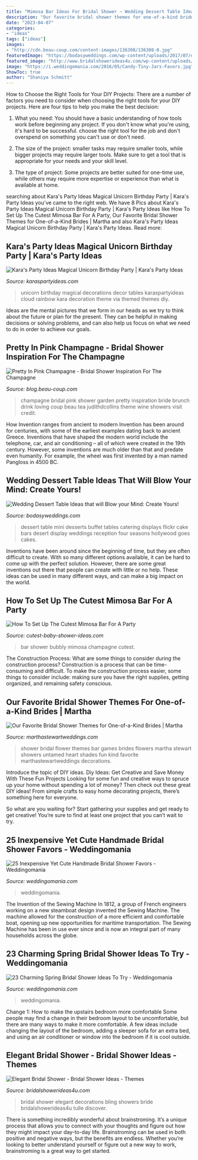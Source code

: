 ```yaml
---
title: "Mimosa Bar Ideas For Bridal Shower ~ Wedding Dessert Table Ideas That Will Blow Your Mind: Create Yours!"
description: "Our favorite bridal shower themes for one-of-a-kind brides"
date: "2023-04-07"
categories:
- "ideas"
tags: ["ideas"]
images:
- "http://cdn.beau-coup.com/content-images/136308/136308-0.jpg"
featuredImage: "https://bodasyweddings.com/wp-content/uploads/2017/07/dessert-table-with-mini-desserts.jpg"
featured_image: "http://www.bridalshowerideas4u.com/wp-content/uploads/2016/03/elegant-bridal-shower-tulle-and-bling.jpg"
image: "https://i.weddingomania.com/2016/05/Candy-Tiny-Jars-Favors.jpg"
ShowToc: true
author: "Shaniya Schmitt"
---
```



How to Choose the Right Tools for Your DIY Projects:
There are a number of factors you need to consider when choosing the right tools for your DIY projects. Here are four tips to help you make the best decision:
1. What you need: You should have a basic understanding of how tools work before beginning any project. If you don't know what you're using, it's hard to be successful. choose the right tool for the job and don't overspend on something you can't use or don't need.

2. The size of the project: smaller tasks may require smaller tools, while bigger projects may require larger tools. Make sure to get a tool that is appropriate for your needs and your skill level.

3. The type of project: Some projects are better suited for one-time use, while others may require more expertise or experience than what is available at home.

	

		
searching about Kara&#039;s Party Ideas Magical Unicorn Birthday Party | Kara&#039;s Party Ideas you've came to the right web. We have 8 Pics about Kara&#039;s Party Ideas Magical Unicorn Birthday Party | Kara&#039;s Party Ideas like How To Set Up The Cutest Mimosa Bar For A Party, Our Favorite Bridal Shower Themes for One-of-a-Kind Brides | Martha and also Kara&#039;s Party Ideas Magical Unicorn Birthday Party | Kara&#039;s Party Ideas. Read more:
		
    
## Kara&#039;s Party Ideas Magical Unicorn Birthday Party | Kara&#039;s Party Ideas

<img loading=lazy src="https://karaspartyideas.com/wp-content/uploads/2017/05/Magical-Unicorn-Birthday-Party-via-Karas-Party-Ideas-KarasPartyIdeas.com24.jpeg" onerror="this.onerror=null;this.src='https://tse4.mm.bing.net/th?id=OIP.HR3OzMPRdNMUAM8i7XqWiAHaLH&amp;pid=15.1';" alt="Kara&#039;s Party Ideas Magical Unicorn Birthday Party | Kara&#039;s Party Ideas">

_Source: karaspartyideas.com_

>unicorn birthday magical decorations decor tables karaspartyideas cloud rainbow kara decoration theme via themed themes diy. 

	

Ideas are the mental pictures that we form in our heads as we try to think about the future or plan for the present. They can be helpful in making decisions or solving problems, and can also help us focus on what we need to do in order to achieve our goals.

    
## Pretty In Pink Champagne - Bridal Shower Inspiration For The Champagne

<img loading=lazy src="http://cdn.beau-coup.com/content-images/136308/136308-0.jpg" onerror="this.onerror=null;this.src='https://tse2.mm.bing.net/th?id=OIP.nGqCqzXF8cIisK4G2-wkpgHaLI&amp;pid=15.1';" alt="Pretty In Pink Champagne - Bridal Shower Inspiration For The Champagne">

_Source: blog.beau-coup.com_

>champagne bridal pink shower garden pretty inspiration bride brunch drink loving coup beau tea judithdcollins theme wine showers visit credit. 

	

How Invention ranges from ancient to modern
Invention has been around for centuries, with some of the earliest examples dating back to ancient Greece. Inventions that have shaped the modern world include the telephone, car, and air conditioning – all of which were created in the 19th century. However, some inventions are much older than that and predate even humanity. For example, the wheel was first invented by a man named Pangloss in 4500 BC.

    
## Wedding Dessert Table Ideas That Will Blow Your Mind: Create Yours!

<img loading=lazy src="https://bodasyweddings.com/wp-content/uploads/2017/07/dessert-table-with-mini-desserts.jpg" onerror="this.onerror=null;this.src='https://tse4.mm.bing.net/th?id=OIP.qz-yyIoSK3VinUYA4WFPxwHaLH&amp;pid=15.1';" alt="Wedding Dessert Table Ideas that will Blow your Mind: Create Yours!">

_Source: bodasyweddings.com_

>dessert table mini desserts buffet tables catering displays flickr cake bars desert display weddings reception four seasons hollywood goes cakes. 

	

Inventions have been around since the beginning of time, but they are often difficult to create. With so many different options available, it can be hard to come up with the perfect solution. However, there are some great inventions out there that people can create with little or no help. These ideas can be used in many different ways, and can make a big impact on the world.

    
## How To Set Up The Cutest Mimosa Bar For A Party

<img loading=lazy src="http://www.cutest-baby-shower-ideas.com/images/bubblybar.jpg" onerror="this.onerror=null;this.src='https://tse2.mm.bing.net/th?id=OIP.OMo_8i2hWoYtPlkjHD5ahwHaID&amp;pid=15.1';" alt="How To Set Up The Cutest Mimosa Bar For A Party">

_Source: cutest-baby-shower-ideas.com_

>bar shower bubbly mimosa champagne cutest. 

	

The Construction Process: What are some things to consider during the construction process?
Construction is a process that can be time-consuming and difficult. To make the construction process easier, some things to consider include: making sure you have the right supplies, getting organized, and remaining safety conscious.

    
## Our Favorite Bridal Shower Themes For One-of-a-Kind Brides | Martha

<img loading=lazy src="https://static.onecms.io/wp-content/uploads/sites/36/2011/07/19025403/bridal-shower-games-untamed-heart-0318.jpg" onerror="this.onerror=null;this.src='https://tse4.mm.bing.net/th?id=OIP.iF0ugpfvO2eejvSCGG8BIgHaKF&amp;pid=15.1';" alt="Our Favorite Bridal Shower Themes for One-of-a-Kind Brides | Martha">

_Source: marthastewartweddings.com_

>shower bridal flower themes bar games brides flowers martha stewart showers untamed heart shades fun kind favorite marthastewartweddings decorations. 

	

Introduce the topic of DIY ideas.
Diy Ideas: Get Creative and Save Money With These Fun Projects
Looking for some fun and creative ways to spruce up your home without spending a lot of money? Then check out these great DIY ideas! From simple crafts to easy home decorating projects, there’s something here for everyone.

So what are you waiting for? Start gathering your supplies and get ready to get creative! You’re sure to find at least one project that you can’t wait to try.

    
## 25 Inexpensive Yet Cute Handmade Bridal Shower Favors - Weddingomania

<img loading=lazy src="https://i.weddingomania.com/2016/05/Candy-Tiny-Jars-Favors.jpg" onerror="this.onerror=null;this.src='https://tse4.mm.bing.net/th?id=OIP.ZWwcvrmf7fddtElYxRU8FwHaJ4&amp;pid=15.1';" alt="25 Inexpensive Yet Cute Handmade Bridal Shower Favors - Weddingomania">

_Source: weddingomania.com_

>weddingomania. 

	

The Invention of the Sewing Machine
In 1812, a group of French engineers working on a new steamboat design invented the Sewing Machine. The machine allowed for the construction of a more efficient and comfortable boat, opening up new opportunities for maritime transportation. The Sewing Machine has been in use ever since and is now an integral part of many households across the globe.

    
## 23 Charming Spring Bridal Shower Ideas To Try - Weddingomania

<img loading=lazy src="https://i.weddingomania.com/charming-spring-bridal-shower-ideas-to-try-22-500x750.jpg" onerror="this.onerror=null;this.src='https://tse4.mm.bing.net/th?id=OIP.4el1F826dswNhdVquJEZmgHaLH&amp;pid=15.1';" alt="23 Charming Spring Bridal Shower Ideas To Try - Weddingomania">

_Source: weddingomania.com_

>weddingomania. 

	

Change 1: How to make the upstairs bedroom more comfortable
Some people may find a change in their bedroom layout to be uncomfortable, but there are many ways to make it more comfortable. A few ideas include changing the layout of the bedroom, adding a sleeper sofa for an extra bed, and using an air conditioner or window into the bedroom if it is cool outside.

    
## Elegant Bridal Shower - Bridal Shower Ideas - Themes

<img loading=lazy src="http://www.bridalshowerideas4u.com/wp-content/uploads/2016/03/elegant-bridal-shower-tulle-and-bling.jpg" onerror="this.onerror=null;this.src='https://tse4.mm.bing.net/th?id=OIP.YPG0t3UwjKw0CZrdLnGDZwHaLG&amp;pid=15.1';" alt="Elegant Bridal Shower - Bridal Shower Ideas - Themes">

_Source: bridalshowerideas4u.com_

>bridal shower elegant decorations bling showers bride bridalshowerideas4u tulle discover. 

	

There is something incredibly wonderful about brainstroming. It’s a unique process that allows you to connect with your thoughts and figure out how they might impact your day-to-day life. Brainstroming can be used in both positive and negative ways, but the benefits are endless. Whether you’re looking to better understand yourself or figure out a new way to work, brainstroming is a great way to get started.

